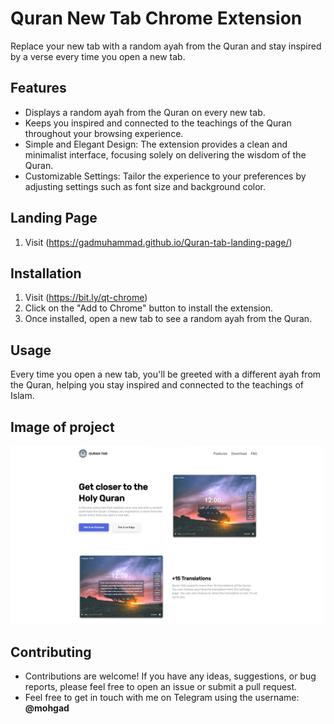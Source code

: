# Quran New Tab Chrome Extension

Replace your new tab with a random ayah from the Quran and stay inspired by a verse every time you open a new tab.

## Features

- Displays a random ayah from the Quran on every new tab.
- Keeps you inspired and connected to the teachings of the Quran throughout your browsing experience.
- Simple and Elegant Design: The extension provides a clean and minimalist interface, focusing solely on delivering the wisdom of the Quran.
- Customizable Settings: Tailor the experience to your preferences by adjusting settings such as font size and background color.

## Landing Page
1. Visit (https://gadmuhammad.github.io/Quran-tab-landing-page/)


## Installation

1. Visit (https://bit.ly/qt-chrome)
2. Click on the "Add to Chrome" button to install the extension.
3. Once installed, open a new tab to see a random ayah from the Quran.

## Usage

Every time you open a new tab, you'll be greeted with a different ayah from the Quran, helping you stay inspired and connected to the teachings of Islam.

## Image of project

![Landing Page Preview](images/Screenshot%202024-03-12%20130329.png)

## Contributing

- Contributions are welcome! If you have any ideas, suggestions, or bug reports, please feel free to open an issue or submit a pull request.
- Feel free to get in touch with me on Telegram using the username: **@mohgad**

